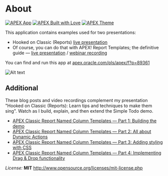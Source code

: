 # About

[![APEX App](https://cdn.rawgit.com/Dani3lSun/apex-github-badges/b7e95341/badges/apex-app-badge.svg)](https://apex.oracle.com/pls/apex/f?p=89361) [![APEX Built with Love](https://cdn.rawgit.com/Dani3lSun/apex-github-badges/7919f913/badges/apex-love-badge.svg)](https://github.com/Dani3lSun/apex-github-badges) [![APEX Theme](https://cdn.rawgit.com/Dani3lSun/apex-github-badges/b7e95341/badges/apex-theme-badge.svg)](https://github.com/Dani3lSun/apex-github-badges)

This application contains examples used for two presentations:
* Hooked on Classic (Reports) [live presentation](https://slides.com/rimblas/hooked-on-classic-reports)
* Of course, you can do that with APEX! Report Templates; the definitive guide &mdash; [live presentation](https://slides.com/rimblas/apex-report-templates-the-definitive-guide/) / [webinar recording](https://www.youtube.com/watch?v=5JsVl1GKLYw)

You can find and run this app at <a target="_blank" href="https://apex.oracle.com/pls/apex/f?p=89361">apex.oracle.com/pls/apex/f?p=89361</a>

![Alt text](/preview.png?raw=true "Preview")

## Additional
These blog posts and video recordings complement my presentation &quot;Hooked on Classic (Reports): Learn tips and techniques to make them sing&quot;. Watch as I build, explain, and then extend the Simple Todo demo.</p>
<ul>
<li><a href="http://rimblas.com/blog/2016/06/apex-classic-report-named-column-templates/">APEX Classic Report Named Column Templates &mdash; Part 1: Building the demo</a>
</li>
<li><a href="http://rimblas.com/blog/2016/07/video-part-2-apex-classic-report-named-column-templates/">APEX Classic Report Named Column Templates &mdash; Part 2: All about Dynamic Actions</a>
</li>
<li><a href="http://rimblas.com/blog/2016/07/video-part-3-adding-styling-with-css/">APEX Classic Report Named Column Templates &mdash; Part 3: Adding styling with CSS</a></li>
<li><a href="http://rimblas.com/blog/2016/08/video-part-4-implementing-drag-drop-functionality/">APEX Classic Report Named Column Templates &mdash; Part 4: Implementing Drag &amp; Drop functionality</a></li>
</ul>

*License:* **MIT** <http://www.opensource.org/licenses/mit-license.php>
